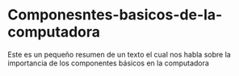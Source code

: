# Componesntes-basicos-de-la-computadora
Este es un pequeño resumen de un texto el cual nos habla sobre la importancia de los componentes básicos en la computadora
